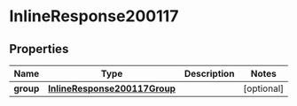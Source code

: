 

# InlineResponse200117

## Properties

Name | Type | Description | Notes
------------ | ------------- | ------------- | -------------
**group** | [**InlineResponse200117Group**](InlineResponse200117Group.md) |  |  [optional]



